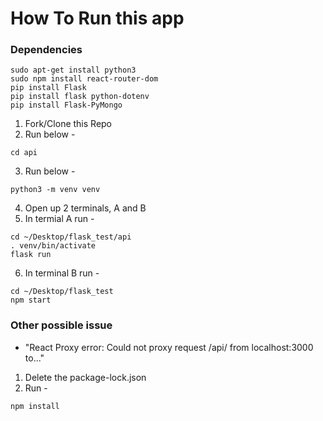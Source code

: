 # How To Run this app

### Dependencies

```
sudo apt-get install python3
sudo npm install react-router-dom
pip install Flask
pip install flask python-dotenv
pip install Flask-PyMongo
```

1. Fork/Clone this Repo
2. Run below - 
```
cd api
```
3. Run below -
```
python3 -m venv venv
```

4. Open up 2 terminals, A and B
5. In termial A run -
```
cd ~/Desktop/flask_test/api
. venv/bin/activate
flask run
```
6. In terminal B run - 
```
cd ~/Desktop/flask_test
npm start
```

### Other possible issue

* "React Proxy error: Could not proxy request /api/ from localhost:3000 to..."
1. Delete the package-lock.json
2. Run - 
```
npm install
```







